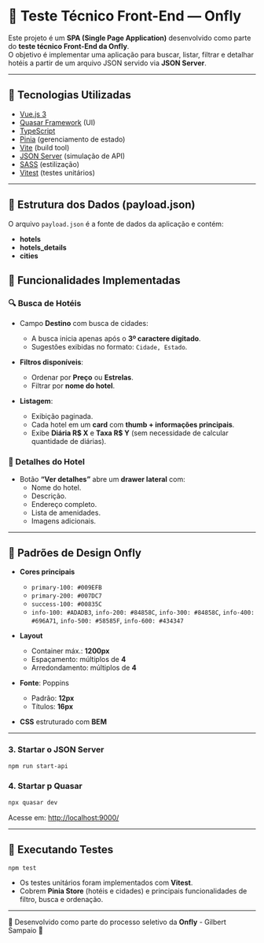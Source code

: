 # 🏨 Teste Técnico Front-End — Onfly  

Este projeto é um **SPA (Single Page Application)** desenvolvido como parte do **teste técnico Front-End da Onfly**.  
O objetivo é implementar uma aplicação para buscar, listar, filtrar e detalhar hotéis a partir de um arquivo JSON servido via **JSON Server**.  

---

## 🚀 Tecnologias Utilizadas

- [Vue.js 3](https://vuejs.org/)  
- [Quasar Framework](https://quasar.dev/) (UI)  
- [TypeScript](https://www.typescriptlang.org/)  
- [Pinia](https://pinia.vuejs.org/) (gerenciamento de estado)  
- [Vite](https://vitejs.dev/) (build tool)  
- [JSON Server](https://www.npmjs.com/package/json-server) (simulação de API)  
- [SASS](https://sass-lang.com/) (estilização)  
- [Vitest](https://vitest.dev/) (testes unitários)  

---

## 📂 Estrutura dos Dados (payload.json)

O arquivo `payload.json` é a fonte de dados da aplicação e contém:  

- **hotels**  
- **hotels_details**  
- **cities**  

## 📌 Funcionalidades Implementadas

### 🔍 Busca de Hotéis
- Campo **Destino** com busca de cidades:  
  - A busca inicia apenas após o **3º caractere digitado**.  
  - Sugestões exibidas no formato: `Cidade, Estado`.  

- **Filtros disponíveis**:  
  - Ordenar por **Preço** ou **Estrelas**.  
  - Filtrar por **nome do hotel**.  

- **Listagem**:  
  - Exibição paginada.  
  - Cada hotel em um **card** com **thumb + informações principais**.  
  - Exibe **Diária R$ X** e **Taxa R$ Y** (sem necessidade de calcular quantidade de diárias).  

### 🏨 Detalhes do Hotel
- Botão **“Ver detalhes”** abre um **drawer lateral** com:  
  - Nome do hotel.  
  - Descrição.  
  - Endereço completo.  
  - Lista de amenidades.  
  - Imagens adicionais.  

---

## 🎨 Padrões de Design Onfly

- **Cores principais**  
  - `primary-100: #009EFB`  
  - `primary-200: #007DC7`  
  - `success-100: #00835C`  
  - `info-100: #ADADB3`, `info-200: #84858C`, `info-300: #84858C`, `info-400: #696A71`, `info-500: #58585F`, `info-600: #434347`  

- **Layout**  
  - Container máx.: **1200px**  
  - Espaçamento: múltiplos de **4**  
  - Arredondamento: múltiplos de **4**  

- **Fonte**: Poppins  
  - Padrão: **12px**  
  - Títulos: **16px**  

- **CSS** estruturado com **BEM**  

---

### 3. Startar o JSON Server
```bash
npm run start-api
```

### 4. Startar p Quasar
```bash
npx quasar dev
```

Acesse em: [http://localhost:9000/](http://localhost:9000/)

---

## 🧪 Executando Testes

```bash
npm test
```

- Os testes unitários foram implementados com **Vitest**.  
- Cobrem **Pinia Store** (hotéis e cidades) e principais funcionalidades de filtro, busca e ordenação.  

---

🔹 Desenvolvido como parte do processo seletivo da **Onfly** - Gilbert Sampaio 💙  
